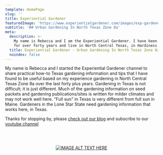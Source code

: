 ```yaml
---
template: HomePage
slug: ''
title: Experiential Gardener
featuredImage: 'https://www.experientialgardener.com/images/exp-gardener-header-flattened21.jpg'
subtitle: '## Urban Gardening In North Texas Zone 8a'
meta:
  description: >-
    My name is Rebecca and I am the Experiential Gardener. I have been gardening
    for over forty years and live in North Central Texas, in Hardiness Zone 8a.
  title: Experiential Gardener - Urban Gardening In North Texas Zone 8a
  noindex: false
---
```



My name is Rebecca and I started the Experiential Gardener channel to share practical how-to Texas gardening information and tips that I have found to be useful based on my experience gardening in North Central Texas Zone 8a over the last forty plus years. Gardening in Texas is not difficult; it is just different. Much of the gardening information on seed packets and gardening publications/sites is written for milder climates and may not work well here. "Full sun" in Texas is very different from full sun in Maine. Gardeners in the Lone Star State need gardening information that works here, in Texas. 

Thanks for stopping by, please [check out our blog](https://www.experientialgardener.com/blog/) and subscribe to our <a href="https://www.youtube.com/user/expgardener" target="_blank">youtube channel</a>

<br><br>


<center>

[![IMAGE ALT TEXT HERE](https://www.experientialgardener.com/images/rebecca-holding-basket.jpg "Rebecca holding a weekly harvest from her own Urban Garden in Denton, Tx.")](https://www.experientialgardener.com/blog)


</center>